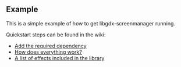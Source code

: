 ## Example
This is a simple example of how to get libgdx-screenmanager running.

Quickstart steps can be found in the wiki:
- [Add the required dependency](https://github.com/crykn/libgdx-screenmanager/wiki/Where-to-get-the-library)
- [How does everything work?](https://github.com/crykn/libgdx-screenmanager/wiki/Quickstart)
- [A list of effects included in the library](https://github.com/crykn/libgdx-screenmanager/wiki/Available-transitions)